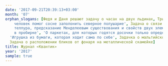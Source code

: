 ```yaml
---
date: '2017-09-21T20:39:13+03:00'
month: '07'
orphan_slogans: [Федя и Даня решают задачу о часах на двух льдинах, Три шуточных задачи, 'Почему сосна любит пожары, и как
    человек помог сосне заполонить северное полушарие', Задача о связи открывания двери с закрыванием форточки, 'Родственник
    теллура, предсказание Менделеевым существования и свойств двух элементов, известный яд и кто первым не проглядел бром
    в пробирке', 'О паркетах, для которых годятся досочки только определённой формы', Саша Прошкин и неудача орлана-белохвоста,
  'Игрушка из бумаги, которая ходит сама по себе', Задачка о мальтийской монете, Начался новый тур конкурса по русскому языку!,
  Задача о расположении бликов от фонаря на металлической скамейке]
title: Журнал «Квантик»
year: '2017'
sample: true
---
```

